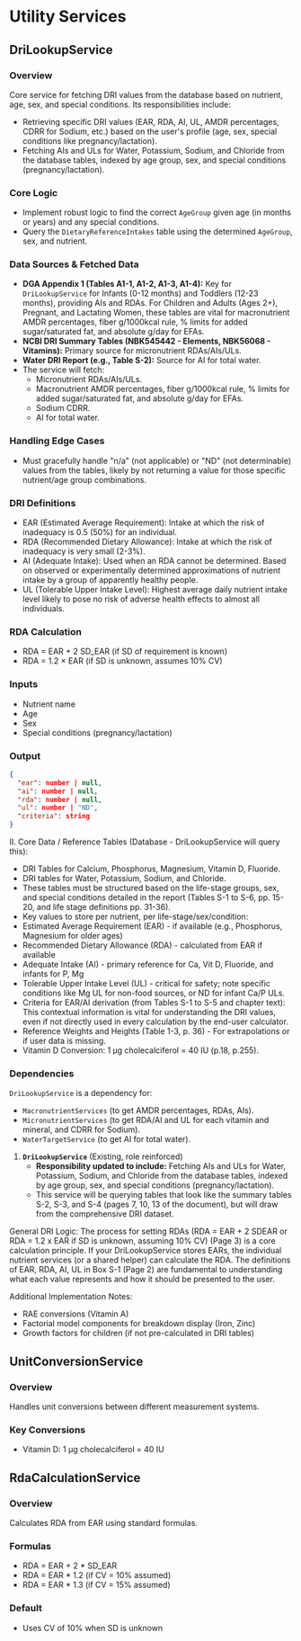 # Utility Services

## DriLookupService

### Overview
Core service for fetching DRI values from the database based on nutrient, age, sex, and special conditions.
Its responsibilities include:
- Retrieving specific DRI values (EAR, RDA, AI, UL, AMDR percentages, CDRR for Sodium, etc.) based on the user's profile (age, sex, special conditions like pregnancy/lactation).
- Fetching AIs and ULs for Water, Potassium, Sodium, and Chloride from the database tables, indexed by age group, sex, and special conditions (pregnancy/lactation).

### Core Logic
- Implement robust logic to find the correct `AgeGroup` given age (in months or years) and any special conditions.
- Query the `DietaryReferenceIntakes` table using the determined `AgeGroup`, sex, and nutrient.

### Data Sources & Fetched Data
- **DGA Appendix 1 (Tables A1-1, A1-2, A1-3, A1-4):** Key for `DriLookupService` for Infants (0-12 months) and Toddlers (12-23 months), providing AIs and RDAs. For Children and Adults (Ages 2+), Pregnant, and Lactating Women, these tables are vital for macronutrient AMDR percentages, fiber g/1000kcal rule, % limits for added sugar/saturated fat, and absolute g/day for EFAs.
- **NCBI DRI Summary Tables (NBK545442 - Elements, NBK56068 - Vitamins):** Primary source for micronutrient RDAs/AIs/ULs.
- **Water DRI Report (e.g., Table S-2):** Source for AI for total water.
- The service will fetch:
    - Micronutrient RDAs/AIs/ULs.
    - Macronutrient AMDR percentages, fiber g/1000kcal rule, % limits for added sugar/saturated fat, and absolute g/day for EFAs.
    - Sodium CDRR.
    - AI for total water.

### Handling Edge Cases
- Must gracefully handle "n/a" (not applicable) or "ND" (not determinable) values from the tables, likely by not returning a value for those specific nutrient/age group combinations.

### DRI Definitions
- EAR (Estimated Average Requirement): Intake at which the risk of inadequacy is 0.5 (50%) for an individual.
- RDA (Recommended Dietary Allowance): Intake at which the risk of inadequacy is very small (2-3%).
- AI (Adequate Intake): Used when an RDA cannot be determined. Based on observed or experimentally determined approximations of nutrient intake by a group of apparently healthy people.
- UL (Tolerable Upper Intake Level): Highest average daily nutrient intake level likely to pose no risk of adverse health effects to almost all individuals.

### RDA Calculation
- RDA = EAR + 2 SD_EAR (if SD of requirement is known)
- RDA = 1.2 × EAR (if SD is unknown, assumes 10% CV)

### Inputs
- Nutrient name
- Age
- Sex
- Special conditions (pregnancy/lactation)

### Output
```json
{
  "ear": number | null,
  "ai": number | null,
  "rda": number | null,
  "ul": number | "ND",
  "criteria": string
}
```

II. Core Data / Reference Tables (Database - DriLookupService will query this):
* DRI Tables for Calcium, Phosphorus, Magnesium, Vitamin D, Fluoride.
* DRI tables for Water, Potassium, Sodium, and Chloride.
* These tables must be structured based on the life-stage groups, sex, and special conditions detailed in the report (Tables S-1 to S-6, pp. 15-20, and life stage definitions pp. 31-36).
* Key values to store per nutrient, per life-stage/sex/condition:
* Estimated Average Requirement (EAR) - if available (e.g., Phosphorus, Magnesium for older ages)
* Recommended Dietary Allowance (RDA) - calculated from EAR if available
* Adequate Intake (AI) - primary reference for Ca, Vit D, Fluoride, and infants for P, Mg
* Tolerable Upper Intake Level (UL) - critical for safety; note specific conditions like Mg UL for non-food sources, or ND for infant Ca/P ULs.
* Criteria for EAR/AI derivation (from Tables S-1 to S-5 and chapter text): This contextual information is vital for understanding the DRI values, even if not directly used in every calculation by the end-user calculator.
* Reference Weights and Heights (Table 1-3, p. 36) - For extrapolations or if user data is missing.
* Vitamin D Conversion: 1 µg cholecalciferol = 40 IU (p.18, p.255).

### Dependencies
`DriLookupService` is a dependency for:
- `MacronutrientServices` (to get AMDR percentages, RDAs, AIs).
- `MicronutrientServices` (to get RDA/AI and UL for each vitamin and mineral, and CDRR for Sodium).
- `WaterTargetService` (to get AI for total water).

1.  **`DriLookupService`** (Existing, role reinforced)
    *   **Responsibility updated to include:** Fetching AIs and ULs for Water, Potassium, Sodium, and Chloride from the database tables, indexed by age group, sex, and special conditions (pregnancy/lactation).
    *   This service will be querying tables that look like the summary tables S-2, S-3, and S-4 (pages 7, 10, 13 of the document), but will draw from the comprehensive DRI dataset.

General DRI Logic:
The process for setting RDAs (RDA = EAR + 2 SDEAR or RDA = 1.2 x EAR if SD is unknown, assuming 10% CV) (Page 3) is a core calculation principle. If your DriLookupService stores EARs, the individual nutrient services (or a shared helper) can calculate the RDA.
The definitions of EAR, RDA, AI, UL in Box S-1 (Page 2) are fundamental to understanding what each value represents and how it should be presented to the user.

Additional Implementation Notes:
- RAE conversions (Vitamin A)
- Factorial model components for breakdown display (Iron, Zinc)
- Growth factors for children (if not pre-calculated in DRI tables)

## UnitConversionService

### Overview
Handles unit conversions between different measurement systems.

### Key Conversions
- Vitamin D: 1 µg cholecalciferol = 40 IU

## RdaCalculationService

### Overview
Calculates RDA from EAR using standard formulas.

### Formulas
- RDA = EAR + 2 * SD_EAR
- RDA = EAR * 1.2 (if CV = 10% assumed)
- RDA = EAR * 1.3 (if CV = 15% assumed)

### Default
- Uses CV of 10% when SD is unknown